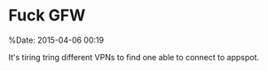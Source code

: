 # Fuck GFW

%Date: 2015-04-06 00:19

It's tiring tring different VPNs to find one able to connect to appspot.
